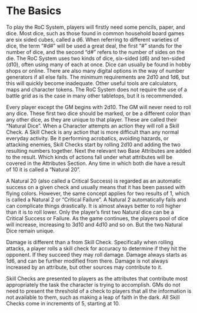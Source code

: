 # The Basics
To play the RoC System, players will firstly need some pencils, paper, and dice. Most dice, such as those found in common household board games are six sided cubes, called a d6. When referring to different varieties of dice, the term “#d#” will be used a great deal, the first “#” stands for the number of dice, and the second “d#” refers to the number of sides on the die. The RoC System uses two kinds of dice, six-sided (d6) and ten-sided (d10), often using many of each at once. Dice can usually be found in hobby shops or online. There are also many digital options in the way of number generators if all else fails. The minimum requirements are 2d10 and 1d6, but this will quickly become inadequate. Other useful tools are calculators, maps and character tokens. The RoC System does not require the use of a battle grid as is the case in many other tabletops, but it is recommended.

Every player except the GM begins with 2d10. The GM will never need to roll any dice. These first two dice should be marked, or be a different color than any other dice, as they are unique to that player. These are called their “Natural Dice”. When a Character attempts an action they will roll a Skill Check. A Skill Check is any action that is more difficult than any normal everyday activity. Be it performing acrobatics, avoiding hazards, or attacking enemies, Skill Checks start by rolling 2d10 and adding the two resulting numbers together. Next the relevant two Base Attributes are added to the result. Which kinds of actions fall under what attributes will be covered in the Attributes Section. Any time in which both die have a result of 10 it is called a “Natural 20”.

A Natural 20 (also called a Critical Success) is regarded as an automatic success on a given check and usually means that it has been passed with flying colors. However, the same concept applies for two results of 1, which is called a Natural 2 or “Critical Failure”. A Natural 2 automatically fails and can complicate things drastically. It is almost always better to roll higher than it is to roll lower. Only the player’s first two Natural dice can be a Critical Success or Failure. As the game continues, the players pool of dice will increase, increasing to 3d10 and 4d10 and so on. But the two Natural Dice remain unique.

Damage is different than a from Skill Check. Specifically when rolling attacks, a player rolls a skill check for accuracy to determine if they hit the opponent. If they succeed they may roll damage. Damage always starts as 1d6, and can be further modified from there. Damage is not always increased by an attribute, but other sources may contribute to it.

Skill Checks are presented to players as the attributes that contribute most appropriately the task the character is trying to accomplish. GMs do not need to present the threshold of a check to players that all the information is not available to them, such as making a leap of faith in the dark. All Skill Checks come in increments of 5, starting at 10.
